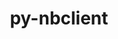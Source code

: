 ---
title: "py-nbclient"
layout: cache
categories: [package, develop]
meta: {"compilers": ["gcc@11.4.0", "gcc@9.4.0", "none"], "num_specs": 87, "num_specs_by_stack": {"data-vis-sdk": 10, "e4s": 40, "e4s-neoverse-v2": 20, "e4s-neoverse_v1": 12, "e4s-power": 5, "root": 87}, "oss": ["ubuntu20.04", "ubuntu22.04"], "platforms": ["linux"], "stacks": ["data-vis-sdk", "e4s", "e4s-neoverse-v2", "e4s-neoverse_v1", "e4s-power", "root"], "targets": ["neoverse_v1", "neoverse_v2", "ppc64le", "x86_64_v3"], "versions": ["0.8.0"]}
spec_details: [{"compiler": "none", "hash": "2etfm3hl7zevgocahlwh6woarvbfzz7b", "os": "ubuntu22.04", "platform": "linux", "size": "-", "stacks": ["e4s", "root"], "target": "x86_64_v3", "variants": ["build_system=python_pip"], "versions": ["0.8.0"]}, {"compiler": "gcc@11.4.0", "hash": "2yfpwsu4a4fd26fn7o7h7efmozwfornj", "os": "ubuntu22.04", "platform": "linux", "size": "-", "stacks": ["e4s-neoverse_v1", "root"], "target": "neoverse_v1", "variants": ["build_system=python_pip"], "versions": ["0.8.0"]}, {"compiler": "none", "hash": "3spp32oo2vygxeuokrwlxabvwnstoan3", "os": "ubuntu22.04", "platform": "linux", "size": "-", "stacks": ["e4s-neoverse-v2", "root"], "target": "neoverse_v2", "variants": ["build_system=python_pip"], "versions": ["0.8.0"]}, {"compiler": "none", "hash": "4cilnmcdw2hreqquhirjzjskyjrwuuno", "os": "ubuntu22.04", "platform": "linux", "size": "-", "stacks": ["e4s", "root"], "target": "x86_64_v3", "variants": ["build_system=python_pip"], "versions": ["0.8.0"]}, {"compiler": "none", "hash": "4emgfirsnihnwwlkybobqnup4ogv5gla", "os": "ubuntu22.04", "platform": "linux", "size": "-", "stacks": ["e4s-neoverse-v2", "root"], "target": "neoverse_v2", "variants": ["build_system=python_pip"], "versions": ["0.8.0"]}, {"compiler": "none", "hash": "4gvdpxaqjwdcmu5vcco453znvsbtsnyk", "os": "ubuntu22.04", "platform": "linux", "size": "-", "stacks": ["e4s", "root"], "target": "x86_64_v3", "variants": ["build_system=python_pip"], "versions": ["0.8.0"]}, {"compiler": "none", "hash": "4idumvjm65udf4ifpjvssznpbgqen7uv", "os": "ubuntu22.04", "platform": "linux", "size": "-", "stacks": ["e4s", "root"], "target": "x86_64_v3", "variants": ["build_system=python_pip"], "versions": ["0.8.0"]}, {"compiler": "none", "hash": "4ka2qxcdc2j5athgmscmrmwzn3uamgzw", "os": "ubuntu22.04", "platform": "linux", "size": "-", "stacks": ["e4s", "root"], "target": "x86_64_v3", "variants": ["build_system=python_pip"], "versions": ["0.8.0"]}, {"compiler": "gcc@11.4.0", "hash": "4t2b4f2ppanlc7lwy62g3xwag7sve3fw", "os": "ubuntu22.04", "platform": "linux", "size": "-", "stacks": ["e4s-neoverse_v1", "root"], "target": "neoverse_v1", "variants": ["build_system=python_pip"], "versions": ["0.8.0"]}, {"compiler": "none", "hash": "654op4fuqjy73yk6jh7iad4fjlolpk42", "os": "ubuntu22.04", "platform": "linux", "size": "-", "stacks": ["e4s", "root"], "target": "x86_64_v3", "variants": ["build_system=python_pip"], "versions": ["0.8.0"]}, {"compiler": "none", "hash": "65s4lxf4tm4qvvvtnfsaz2tgafcqaivn", "os": "ubuntu20.04", "platform": "linux", "size": "-", "stacks": ["data-vis-sdk", "root"], "target": "x86_64_v3", "variants": ["build_system=python_pip"], "versions": ["0.8.0"]}, {"compiler": "none", "hash": "6kuxvgiq2jfxeoo6xuxlmvyb5le7gdt2", "os": "ubuntu22.04", "platform": "linux", "size": "-", "stacks": ["e4s", "root"], "target": "x86_64_v3", "variants": ["build_system=python_pip"], "versions": ["0.8.0"]}, {"compiler": "gcc@11.4.0", "hash": "72xzrx6nsdiv7yjth7fi2oj6n6uhjvet", "os": "ubuntu22.04", "platform": "linux", "size": "-", "stacks": ["e4s-neoverse_v1", "root"], "target": "neoverse_v1", "variants": ["build_system=python_pip"], "versions": ["0.8.0"]}, {"compiler": "none", "hash": "7aoljjjuqrvfyybwg4terbbwja7w46ix", "os": "ubuntu22.04", "platform": "linux", "size": "-", "stacks": ["e4s", "root"], "target": "x86_64_v3", "variants": ["build_system=python_pip"], "versions": ["0.8.0"]}, {"compiler": "none", "hash": "7czrcy3vnjzk2kdz3uu6uuas4u3gvc7u", "os": "ubuntu22.04", "platform": "linux", "size": "-", "stacks": ["e4s", "root"], "target": "x86_64_v3", "variants": ["build_system=python_pip"], "versions": ["0.8.0"]}, {"compiler": "none", "hash": "7jnedmtq6mjfncx7y6cxsryifugcvhqg", "os": "ubuntu22.04", "platform": "linux", "size": "-", "stacks": ["e4s", "root"], "target": "x86_64_v3", "variants": ["build_system=python_pip"], "versions": ["0.8.0"]}, {"compiler": "gcc@11.4.0", "hash": "a3yfceze2mtttoyd7p5ru3kjsj4glxcr", "os": "ubuntu22.04", "platform": "linux", "size": "-", "stacks": ["e4s-neoverse_v1", "root"], "target": "neoverse_v1", "variants": ["build_system=python_pip"], "versions": ["0.8.0"]}, {"compiler": "none", "hash": "a6xrnx63bumdf5yocp74tsk23ospqxkg", "os": "ubuntu22.04", "platform": "linux", "size": "-", "stacks": ["e4s", "root"], "target": "x86_64_v3", "variants": ["build_system=python_pip"], "versions": ["0.8.0"]}, {"compiler": "gcc@11.4.0", "hash": "ap262jspay3chadem376kvn2wsi4uwmh", "os": "ubuntu22.04", "platform": "linux", "size": "-", "stacks": ["e4s-neoverse_v1", "root"], "target": "neoverse_v1", "variants": ["build_system=python_pip"], "versions": ["0.8.0"]}, {"compiler": "none", "hash": "aqlvikhoxbov5lrt6447laxcwndi5pep", "os": "ubuntu22.04", "platform": "linux", "size": "-", "stacks": ["e4s-neoverse-v2", "root"], "target": "neoverse_v2", "variants": ["build_system=python_pip"], "versions": ["0.8.0"]}, {"compiler": "none", "hash": "aysoqouhasupfc4stl4a77lsedejbfo4", "os": "ubuntu22.04", "platform": "linux", "size": "-", "stacks": ["e4s", "root"], "target": "x86_64_v3", "variants": ["build_system=python_pip"], "versions": ["0.8.0"]}, {"compiler": "gcc@9.4.0", "hash": "b5gzfnpskj3hve75t4q37yb6hr5jnbjy", "os": "ubuntu20.04", "platform": "linux", "size": "-", "stacks": ["e4s-power", "root"], "target": "ppc64le", "variants": ["build_system=python_pip"], "versions": ["0.8.0"]}, {"compiler": "gcc@11.4.0", "hash": "bg2dcykljoqzxyfijfmijjy7rtw6biz6", "os": "ubuntu22.04", "platform": "linux", "size": "-", "stacks": ["e4s-neoverse_v1", "root"], "target": "neoverse_v1", "variants": ["build_system=python_pip"], "versions": ["0.8.0"]}, {"compiler": "none", "hash": "cfqitxcxppddth7jrfrrfdzf6y2m4f4m", "os": "ubuntu20.04", "platform": "linux", "size": "-", "stacks": ["data-vis-sdk", "root"], "target": "x86_64_v3", "variants": ["build_system=python_pip"], "versions": ["0.8.0"]}, {"compiler": "none", "hash": "cvsz3dzzqyyy7ypzey5izuj74qf2hiid", "os": "ubuntu20.04", "platform": "linux", "size": "-", "stacks": ["data-vis-sdk", "root"], "target": "x86_64_v3", "variants": ["build_system=python_pip"], "versions": ["0.8.0"]}, {"compiler": "none", "hash": "d3owwlacwcqynteckheaobztduowqcyj", "os": "ubuntu20.04", "platform": "linux", "size": "-", "stacks": ["data-vis-sdk", "root"], "target": "x86_64_v3", "variants": ["build_system=python_pip"], "versions": ["0.8.0"]}, {"compiler": "none", "hash": "dvzah3zg4v6xbaaru7th44dtbenwpeke", "os": "ubuntu22.04", "platform": "linux", "size": "-", "stacks": ["e4s-neoverse-v2", "root"], "target": "neoverse_v2", "variants": ["build_system=python_pip"], "versions": ["0.8.0"]}, {"compiler": "none", "hash": "e4d4hdkj4opaoi5po54rw2eed2wtitxy", "os": "ubuntu22.04", "platform": "linux", "size": "-", "stacks": ["e4s-neoverse-v2", "root"], "target": "neoverse_v2", "variants": ["build_system=python_pip"], "versions": ["0.8.0"]}, {"compiler": "gcc@9.4.0", "hash": "eaujq72vtmot4vysdqhifw2lmxpf6e3m", "os": "ubuntu20.04", "platform": "linux", "size": "-", "stacks": ["e4s-power", "root"], "target": "ppc64le", "variants": ["build_system=python_pip"], "versions": ["0.8.0"]}, {"compiler": "none", "hash": "f2iddhk6hlu5jgcrrih67wnzukigohen", "os": "ubuntu22.04", "platform": "linux", "size": "-", "stacks": ["e4s", "root"], "target": "x86_64_v3", "variants": ["build_system=python_pip"], "versions": ["0.8.0"]}, {"compiler": "none", "hash": "fr62mx6j3zrsfdymztkl4nzkoia6j3k7", "os": "ubuntu22.04", "platform": "linux", "size": "-", "stacks": ["e4s", "root"], "target": "x86_64_v3", "variants": ["build_system=python_pip"], "versions": ["0.8.0"]}, {"compiler": "none", "hash": "g6hzsvfidunwttcjkbgevyyhsx323tm2", "os": "ubuntu22.04", "platform": "linux", "size": "-", "stacks": ["e4s", "root"], "target": "x86_64_v3", "variants": ["build_system=python_pip"], "versions": ["0.8.0"]}, {"compiler": "none", "hash": "gb2ogbawsycksnxucrqakfdy6fyht325", "os": "ubuntu22.04", "platform": "linux", "size": "-", "stacks": ["e4s-neoverse-v2", "root"], "target": "neoverse_v2", "variants": ["build_system=python_pip"], "versions": ["0.8.0"]}, {"compiler": "none", "hash": "glgaeu5ijejrf7kbci3jg7vnr4ugilv7", "os": "ubuntu22.04", "platform": "linux", "size": "-", "stacks": ["e4s", "root"], "target": "x86_64_v3", "variants": ["build_system=python_pip"], "versions": ["0.8.0"]}, {"compiler": "none", "hash": "gs44ewyh2onvnihhjc4smdnklmqzi23v", "os": "ubuntu22.04", "platform": "linux", "size": "-", "stacks": ["e4s", "root"], "target": "x86_64_v3", "variants": ["build_system=python_pip"], "versions": ["0.8.0"]}, {"compiler": "none", "hash": "gs6352dygfrgwcfj6c4ig5gd6mleyex6", "os": "ubuntu20.04", "platform": "linux", "size": "-", "stacks": ["data-vis-sdk", "root"], "target": "x86_64_v3", "variants": ["build_system=python_pip"], "versions": ["0.8.0"]}, {"compiler": "none", "hash": "h3nfg5wjzxdgk5bnaasfbxlmrgjdbo2x", "os": "ubuntu20.04", "platform": "linux", "size": "-", "stacks": ["data-vis-sdk", "root"], "target": "x86_64_v3", "variants": ["build_system=python_pip"], "versions": ["0.8.0"]}, {"compiler": "none", "hash": "hyar3oqygmt3svsaoneepwptvfqemlch", "os": "ubuntu22.04", "platform": "linux", "size": "-", "stacks": ["e4s", "root"], "target": "x86_64_v3", "variants": ["build_system=python_pip"], "versions": ["0.8.0"]}, {"compiler": "none", "hash": "idb6p6v432fg6jnbnlimcc3gnvfxkats", "os": "ubuntu22.04", "platform": "linux", "size": "-", "stacks": ["e4s-neoverse-v2", "root"], "target": "neoverse_v2", "variants": ["build_system=python_pip"], "versions": ["0.8.0"]}, {"compiler": "none", "hash": "idwf7vfk33as76vmw5tqzza553zzz263", "os": "ubuntu22.04", "platform": "linux", "size": "-", "stacks": ["e4s-neoverse-v2", "root"], "target": "neoverse_v2", "variants": ["build_system=python_pip"], "versions": ["0.8.0"]}, {"compiler": "none", "hash": "ige2sbntvux3trr5j33ldii7cazu6ea5", "os": "ubuntu22.04", "platform": "linux", "size": "-", "stacks": ["e4s", "root"], "target": "x86_64_v3", "variants": ["build_system=python_pip"], "versions": ["0.8.0"]}, {"compiler": "none", "hash": "jr4t7xuahxr4efexjvhl6z4274wdrtus", "os": "ubuntu22.04", "platform": "linux", "size": "-", "stacks": ["e4s", "root"], "target": "x86_64_v3", "variants": ["build_system=python_pip"], "versions": ["0.8.0"]}, {"compiler": "none", "hash": "jxybaupbjyon3mktd4kxsyiww3ky4nrl", "os": "ubuntu22.04", "platform": "linux", "size": "-", "stacks": ["e4s-neoverse-v2", "root"], "target": "neoverse_v2", "variants": ["build_system=python_pip"], "versions": ["0.8.0"]}, {"compiler": "none", "hash": "k4pklgnvegqueq7xs725cb727o7f7pip", "os": "ubuntu22.04", "platform": "linux", "size": "-", "stacks": ["e4s", "root"], "target": "x86_64_v3", "variants": ["build_system=python_pip"], "versions": ["0.8.0"]}, {"compiler": "none", "hash": "lahup4r3wrvjrraxsgf6xi4zbej4nsai", "os": "ubuntu22.04", "platform": "linux", "size": "-", "stacks": ["e4s", "root"], "target": "x86_64_v3", "variants": ["build_system=python_pip"], "versions": ["0.8.0"]}, {"compiler": "none", "hash": "lhevitpoodajy4eo3j4ze66myjcdoyv6", "os": "ubuntu22.04", "platform": "linux", "size": "-", "stacks": ["e4s", "root"], "target": "x86_64_v3", "variants": ["build_system=python_pip"], "versions": ["0.8.0"]}, {"compiler": "none", "hash": "m2hh6xeofrjtarx6mqcn4nlywc6aikgf", "os": "ubuntu22.04", "platform": "linux", "size": "-", "stacks": ["e4s", "root"], "target": "x86_64_v3", "variants": ["build_system=python_pip"], "versions": ["0.8.0"]}, {"compiler": "none", "hash": "mlynuiwpcj34kj3qaiyqljc66tonqtyl", "os": "ubuntu20.04", "platform": "linux", "size": "-", "stacks": ["data-vis-sdk", "root"], "target": "x86_64_v3", "variants": ["build_system=python_pip"], "versions": ["0.8.0"]}, {"compiler": "none", "hash": "mxla6zujxk4s6jjbpnuolsbbdt4ulvhe", "os": "ubuntu22.04", "platform": "linux", "size": "-", "stacks": ["e4s-neoverse-v2", "root"], "target": "neoverse_v2", "variants": ["build_system=python_pip"], "versions": ["0.8.0"]}, {"compiler": "none", "hash": "n7xsoed3azcfjehfa7hy6i6urdsnosju", "os": "ubuntu22.04", "platform": "linux", "size": "-", "stacks": ["e4s-neoverse-v2", "root"], "target": "neoverse_v2", "variants": ["build_system=python_pip"], "versions": ["0.8.0"]}, {"compiler": "none", "hash": "ngb3g5vx5tgswfjv7cyocjv6nvlhap7i", "os": "ubuntu22.04", "platform": "linux", "size": "-", "stacks": ["e4s-neoverse-v2", "root"], "target": "neoverse_v2", "variants": ["build_system=python_pip"], "versions": ["0.8.0"]}, {"compiler": "none", "hash": "ngbrnifovwtn6sravemfusaxxo3sa7lu", "os": "ubuntu22.04", "platform": "linux", "size": "-", "stacks": ["e4s-neoverse-v2", "root"], "target": "neoverse_v2", "variants": ["build_system=python_pip"], "versions": ["0.8.0"]}, {"compiler": "none", "hash": "nrxrwaqldtguwtr6kcbrjlylyay7nhrt", "os": "ubuntu22.04", "platform": "linux", "size": "-", "stacks": ["e4s-neoverse-v2", "root"], "target": "neoverse_v2", "variants": ["build_system=python_pip"], "versions": ["0.8.0"]}, {"compiler": "gcc@11.4.0", "hash": "nvgxqmfpc6crjnrjkjwryttqamw6wki7", "os": "ubuntu22.04", "platform": "linux", "size": "-", "stacks": ["e4s-neoverse_v1", "root"], "target": "neoverse_v1", "variants": ["build_system=python_pip"], "versions": ["0.8.0"]}, {"compiler": "gcc@11.4.0", "hash": "ohbcr5wuhaxtstwb2hy2sq3jpcahzjnv", "os": "ubuntu22.04", "platform": "linux", "size": "-", "stacks": ["e4s-neoverse_v1", "root"], "target": "neoverse_v1", "variants": ["build_system=python_pip"], "versions": ["0.8.0"]}, {"compiler": "none", "hash": "okt5ejzlddc6y4j24qlwsjumngrzygca", "os": "ubuntu22.04", "platform": "linux", "size": "-", "stacks": ["e4s-neoverse-v2", "root"], "target": "neoverse_v2", "variants": ["build_system=python_pip"], "versions": ["0.8.0"]}, {"compiler": "none", "hash": "on6t7k4vxlk3mfk4m2zpbgakqpnq5kbm", "os": "ubuntu20.04", "platform": "linux", "size": "-", "stacks": ["data-vis-sdk", "root"], "target": "x86_64_v3", "variants": ["build_system=python_pip"], "versions": ["0.8.0"]}, {"compiler": "none", "hash": "oprmlxbk4bcysbo7gsbjbssuwz67pfjq", "os": "ubuntu22.04", "platform": "linux", "size": "-", "stacks": ["e4s", "root"], "target": "x86_64_v3", "variants": ["build_system=python_pip"], "versions": ["0.8.0"]}, {"compiler": "gcc@9.4.0", "hash": "ork3av26ag2c5kwy4l3crs2mf73qlhmx", "os": "ubuntu20.04", "platform": "linux", "size": "-", "stacks": ["e4s-power", "root"], "target": "ppc64le", "variants": ["build_system=python_pip"], "versions": ["0.8.0"]}, {"compiler": "gcc@9.4.0", "hash": "owpvnkfnilsc3xc4lnku7fledkcud2zj", "os": "ubuntu20.04", "platform": "linux", "size": "-", "stacks": ["e4s-power", "root"], "target": "ppc64le", "variants": ["build_system=python_pip"], "versions": ["0.8.0"]}, {"compiler": "none", "hash": "oz7kte4e2twks3wvefo5aqidovum7a7e", "os": "ubuntu22.04", "platform": "linux", "size": "-", "stacks": ["e4s", "root"], "target": "x86_64_v3", "variants": ["build_system=python_pip"], "versions": ["0.8.0"]}, {"compiler": "none", "hash": "pairani6ctensnfvdc3jkzqymbv6g2i6", "os": "ubuntu20.04", "platform": "linux", "size": "-", "stacks": ["data-vis-sdk", "root"], "target": "x86_64_v3", "variants": ["build_system=python_pip"], "versions": ["0.8.0"]}, {"compiler": "none", "hash": "potnzoecazdsti5goamxxkca3ei7somk", "os": "ubuntu22.04", "platform": "linux", "size": "-", "stacks": ["e4s", "root"], "target": "x86_64_v3", "variants": ["build_system=python_pip"], "versions": ["0.8.0"]}, {"compiler": "none", "hash": "psed2opvjqtiztutgschcplb24b5v4ln", "os": "ubuntu22.04", "platform": "linux", "size": "-", "stacks": ["e4s", "root"], "target": "x86_64_v3", "variants": ["build_system=python_pip"], "versions": ["0.8.0"]}, {"compiler": "gcc@11.4.0", "hash": "qb5mivowmupcwfhbjs4q5udf4fa3345m", "os": "ubuntu22.04", "platform": "linux", "size": "-", "stacks": ["e4s-neoverse_v1", "root"], "target": "neoverse_v1", "variants": ["build_system=python_pip"], "versions": ["0.8.0"]}, {"compiler": "none", "hash": "r6crruoy37ycv7px6hrgpvnjj2q743st", "os": "ubuntu22.04", "platform": "linux", "size": "-", "stacks": ["e4s", "root"], "target": "x86_64_v3", "variants": ["build_system=python_pip"], "versions": ["0.8.0"]}, {"compiler": "none", "hash": "sfbmf3gomnsosodejeuq77kikrjc4sdm", "os": "ubuntu22.04", "platform": "linux", "size": "-", "stacks": ["e4s", "root"], "target": "x86_64_v3", "variants": ["build_system=python_pip"], "versions": ["0.8.0"]}, {"compiler": "none", "hash": "sh7cuj6xjkrucmbdkrqy2cybnfi7x2hv", "os": "ubuntu22.04", "platform": "linux", "size": "-", "stacks": ["e4s", "root"], "target": "x86_64_v3", "variants": ["build_system=python_pip"], "versions": ["0.8.0"]}, {"compiler": "none", "hash": "tqaxp53k3bo3jusps5ujsgcbc45j3m2x", "os": "ubuntu22.04", "platform": "linux", "size": "-", "stacks": ["e4s", "root"], "target": "x86_64_v3", "variants": ["build_system=python_pip"], "versions": ["0.8.0"]}, {"compiler": "gcc@11.4.0", "hash": "trrxsdqjaansljmvzhnxrfefykf7bvjk", "os": "ubuntu22.04", "platform": "linux", "size": "-", "stacks": ["e4s-neoverse_v1", "root"], "target": "neoverse_v1", "variants": ["build_system=python_pip"], "versions": ["0.8.0"]}, {"compiler": "none", "hash": "ty6xfar566ms2ad4qz3wzgpksggojtko", "os": "ubuntu22.04", "platform": "linux", "size": "-", "stacks": ["e4s", "root"], "target": "x86_64_v3", "variants": ["build_system=python_pip"], "versions": ["0.8.0"]}, {"compiler": "none", "hash": "ub7f5mymlt27r43rknocv7omv5oe6paw", "os": "ubuntu22.04", "platform": "linux", "size": "-", "stacks": ["e4s", "root"], "target": "x86_64_v3", "variants": ["build_system=python_pip"], "versions": ["0.8.0"]}, {"compiler": "none", "hash": "ueyqzggonyqlzjo2c3um6stfrhgfgv23", "os": "ubuntu22.04", "platform": "linux", "size": "-", "stacks": ["e4s-neoverse-v2", "root"], "target": "neoverse_v2", "variants": ["build_system=python_pip"], "versions": ["0.8.0"]}, {"compiler": "none", "hash": "uhdqxsavsqo3vqtra4hm2zowifupba43", "os": "ubuntu22.04", "platform": "linux", "size": "-", "stacks": ["e4s", "root"], "target": "x86_64_v3", "variants": ["build_system=python_pip"], "versions": ["0.8.0"]}, {"compiler": "none", "hash": "umfba3o4ahkhwtuzpc3iplp6zgejzxde", "os": "ubuntu22.04", "platform": "linux", "size": "-", "stacks": ["e4s", "root"], "target": "x86_64_v3", "variants": ["build_system=python_pip"], "versions": ["0.8.0"]}, {"compiler": "none", "hash": "uybf3hpgx2ubwmhaw37h3osafic3vgbn", "os": "ubuntu22.04", "platform": "linux", "size": "-", "stacks": ["e4s", "root"], "target": "x86_64_v3", "variants": ["build_system=python_pip"], "versions": ["0.8.0"]}, {"compiler": "none", "hash": "vc3mizx6wpbcbbawwwypi4akfxukc3bj", "os": "ubuntu20.04", "platform": "linux", "size": "-", "stacks": ["data-vis-sdk", "root"], "target": "x86_64_v3", "variants": ["build_system=python_pip"], "versions": ["0.8.0"]}, {"compiler": "none", "hash": "w6ftajtwoswp4i46bepaj7kazoxjffz7", "os": "ubuntu22.04", "platform": "linux", "size": "-", "stacks": ["e4s-neoverse-v2", "root"], "target": "neoverse_v2", "variants": ["build_system=python_pip"], "versions": ["0.8.0"]}, {"compiler": "none", "hash": "wnoksedg3e7hk35bichetc267xi2uoqx", "os": "ubuntu22.04", "platform": "linux", "size": "-", "stacks": ["e4s-neoverse-v2", "root"], "target": "neoverse_v2", "variants": ["build_system=python_pip"], "versions": ["0.8.0"]}, {"compiler": "none", "hash": "wzngxwboobh2pciy6mqm5z6zdc4oxltp", "os": "ubuntu22.04", "platform": "linux", "size": "-", "stacks": ["e4s", "root"], "target": "x86_64_v3", "variants": ["build_system=python_pip"], "versions": ["0.8.0"]}, {"compiler": "gcc@9.4.0", "hash": "x7kjog7ko2hseshvjj54qshjzsjp4uxk", "os": "ubuntu20.04", "platform": "linux", "size": "-", "stacks": ["e4s-power", "root"], "target": "ppc64le", "variants": ["build_system=python_pip"], "versions": ["0.8.0"]}, {"compiler": "gcc@11.4.0", "hash": "xs7patpzj5bf25waes7u62go5uzxrowz", "os": "ubuntu22.04", "platform": "linux", "size": "-", "stacks": ["e4s-neoverse_v1", "root"], "target": "neoverse_v1", "variants": ["build_system=python_pip"], "versions": ["0.8.0"]}, {"compiler": "none", "hash": "xv6k3a4lekyywb27u63cxlsgk4z4iiok", "os": "ubuntu22.04", "platform": "linux", "size": "-", "stacks": ["e4s", "root"], "target": "x86_64_v3", "variants": ["build_system=python_pip"], "versions": ["0.8.0"]}, {"compiler": "none", "hash": "xxua4ytmiib2ycylikvlpnvpmp5mn6os", "os": "ubuntu22.04", "platform": "linux", "size": "-", "stacks": ["e4s-neoverse-v2", "root"], "target": "neoverse_v2", "variants": ["build_system=python_pip"], "versions": ["0.8.0"]}, {"compiler": "none", "hash": "yoe75lh5lfpw5hcuffnarswl2ys63o4r", "os": "ubuntu22.04", "platform": "linux", "size": "-", "stacks": ["e4s", "root"], "target": "x86_64_v3", "variants": ["build_system=python_pip"], "versions": ["0.8.0"]}, {"compiler": "none", "hash": "zesgwwqwgvbfg4syboze5dn5uv62iljg", "os": "ubuntu22.04", "platform": "linux", "size": "-", "stacks": ["e4s-neoverse-v2", "root"], "target": "neoverse_v2", "variants": ["build_system=python_pip"], "versions": ["0.8.0"]}, {"compiler": "gcc@11.4.0", "hash": "zu5bpzcgmunhbgx4folm7jkubfpol6cf", "os": "ubuntu22.04", "platform": "linux", "size": "-", "stacks": ["e4s-neoverse_v1", "root"], "target": "neoverse_v1", "variants": ["build_system=python_pip"], "versions": ["0.8.0"]}]
---